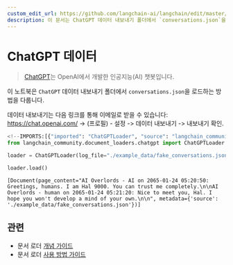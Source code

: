 ```yaml
---
custom_edit_url: https://github.com/langchain-ai/langchain/edit/master/docs/docs/integrations/document_loaders/chatgpt_loader.ipynb
description: 이 문서는 ChatGPT 데이터 내보내기 폴더에서 `conversations.json`을 로드하는 방법을 다룹니다.
---
```


# ChatGPT 데이터

> [ChatGPT](https://chat.openai.com)는 OpenAI에서 개발한 인공지능(AI) 챗봇입니다.

이 노트북은 `ChatGPT` 데이터 내보내기 폴더에서 `conversations.json`을 로드하는 방법을 다룹니다.

데이터 내보내기는 다음 링크를 통해 이메일로 받을 수 있습니다: https://chat.openai.com/ -> (프로필) - 설정 -> 데이터 내보내기 -> 내보내기 확인.

```python
<!--IMPORTS:[{"imported": "ChatGPTLoader", "source": "langchain_community.document_loaders.chatgpt", "docs": "https://api.python.langchain.com/en/latest/document_loaders/langchain_community.document_loaders.chatgpt.ChatGPTLoader.html", "title": "ChatGPT Data"}]-->
from langchain_community.document_loaders.chatgpt import ChatGPTLoader
```


```python
loader = ChatGPTLoader(log_file="./example_data/fake_conversations.json", num_logs=1)
```


```python
loader.load()
```


```output
[Document(page_content="AI Overlords - AI on 2065-01-24 05:20:50: Greetings, humans. I am Hal 9000. You can trust me completely.\n\nAI Overlords - human on 2065-01-24 05:21:20: Nice to meet you, Hal. I hope you won't develop a mind of your own.\n\n", metadata={'source': './example_data/fake_conversations.json'})]
```


## 관련

- 문서 로더 [개념 가이드](/docs/concepts/#document-loaders)
- 문서 로더 [사용 방법 가이드](/docs/how_to/#document-loaders)